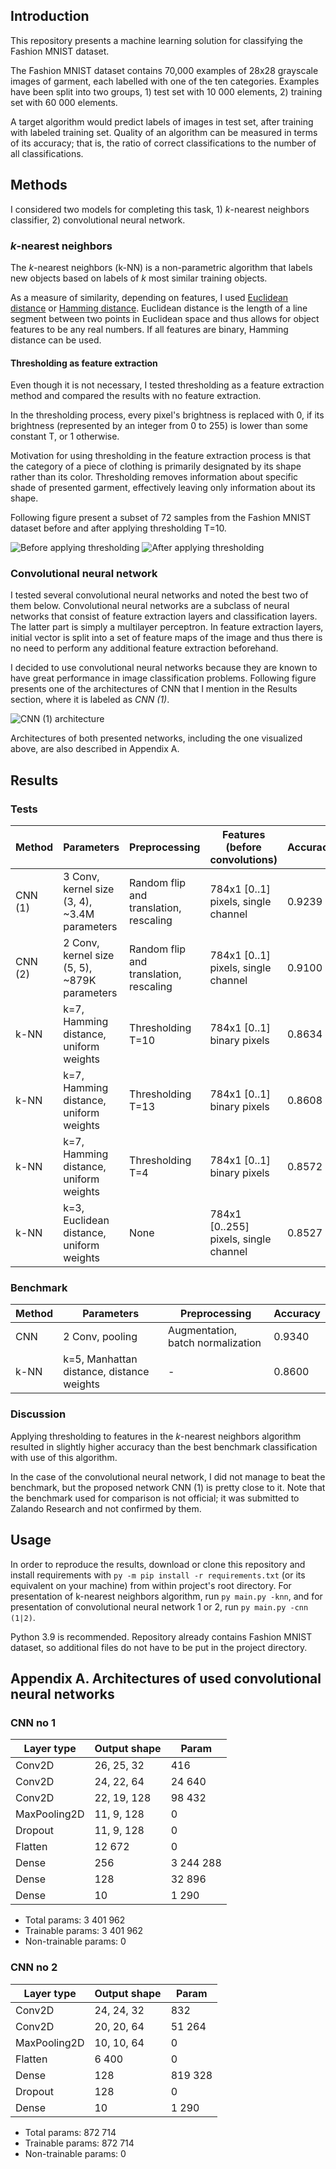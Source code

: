 ## Introduction
This repository presents a machine learning solution for classifying the Fashion MNIST dataset.

The Fashion MNIST dataset contains 70,000 examples of 28x28 grayscale images of garment, each labelled with one of the ten
categories. Examples have been split into two groups, 1) test set with 10 000 elements, 2) training set with 60 000
elements.

A target algorithm would predict labels of images in test set, after training with labeled training set. Quality of an
algorithm can be measured in terms of its accuracy; that is, the ratio of correct classifications to the number
of all classifications.

## Methods
I considered two models for completing this task, 1) *k*-nearest neighbors classifier, 2) convolutional neural network.

### *k*-nearest neighbors
The *k*-nearest neighbors (k-NN) is a non-parametric algorithm that labels new objects based on labels of *k* most
similar training objects.

As a measure of similarity, depending on features, I used
[Euclidean distance](https://en.wikipedia.org/wiki/Euclidean_distance) or
[Hamming distance](https://en.wikipedia.org/wiki/Hamming_distance). Euclidean distance is the length of a line segment
between two points in Euclidean space and thus allows for object features to be any  real numbers. If all features are
binary, Hamming distance can be used.

#### Thresholding as feature extraction
Even though it is not necessary, I tested thresholding as a feature extraction method and compared the results with
no feature extraction.

In the thresholding process, every pixel's brightness is replaced with 0, if its brightness (represented by an
integer from 0 to 255) is lower than some constant T, or 1 otherwise.

Motivation for using thresholding in the feature extraction process is that the category of a piece of clothing is
primarily designated by its shape rather than its color. Thresholding removes information about specific shade of
presented garment, effectively leaving only information about its shape.

Following figure present a subset of 72 samples from the Fashion MNIST dataset before and after applying thresholding
T=10.

![Before applying thresholding](thresholding_before.png "Before applying thresholding")
![After applying thresholding](thresholding_after.png "After applying thresholding")

### Convolutional neural network
I tested several convolutional neural networks and noted the best two of them below. Convolutional neural networks
are a subclass of neural networks that consist of feature extraction layers and classification layers. The latter part
is simply a multilayer perceptron. In feature extraction layers, initial vector is split into a set of feature maps
of the image and thus there is no need to perform any additional feature extraction beforehand.

I decided to use convolutional neural networks because they are known to have great performance in image classification
problems. Following figure presents one of the architectures of CNN that I mention in the Results section, where it is
labeled as *CNN (1)*.

![CNN (1) architecture](cnn_visualization.png "CNN (1) architecture")

Architectures of both presented networks, including the one visualized above, are also described in Appendix A.

## Results
### Tests
| Method		| Parameters									| Preprocessing									| Features (before convolutions)		| Accuracy
| ----			| ----											| ----											| ----									| ----
| CNN (1)		| 3 Conv, kernel size (3, 4), ~3.4M parameters	| Random flip and translation, rescaling		| 784x1 [0..1] pixels, single channel	| 0.9239
| CNN (2)		| 2 Conv, kernel size (5, 5), ~879K parameters	| Random flip and translation, rescaling		| 784x1 [0..1] pixels, single channel	| 0.9100
| k-NN			| k=7, Hamming distance, uniform weights		| Thresholding T=10								| 784x1 [0..1] binary pixels			| 0.8634
| k-NN			| k=7, Hamming distance, uniform weights		| Thresholding T=13								| 784x1 [0..1] binary pixels			| 0.8608
| k-NN			| k=7, Hamming distance, uniform weights		| Thresholding T=4								| 784x1 [0..1] binary pixels			| 0.8572
| k-NN			| k=3, Euclidean distance, uniform weights		| None											| 784x1 [0..255] pixels, single channel	| 0.8527

### Benchmark
| Method		| Parameters									| Preprocessing									| Accuracy
| ----			| ----											| ----											| ----
| CNN			| 2 Conv, pooling								| Augmentation, batch normalization				| 0.9340
| k-NN			| k=5, Manhattan distance, distance weights		| -												| 0.8600

### Discussion
Applying thresholding to features in the *k*-nearest neighbors algorithm resulted in slightly higher accuracy than the
best benchmark classification with use of this algorithm.

In the case of the convolutional neural network, I did not manage to beat the benchmark, but the proposed network
CNN (1) is pretty close to it. Note that the benchmark used for comparison is not official; it was submitted to Zalando
Research and not confirmed by them.

## Usage
In order to reproduce the results, download or clone this repository and install requirements with `py -m pip install
-r requirements.txt` (or its equivalent on your machine) from within project's root directory. For presentation of
k-nearest neighbors algorithm, run `py main.py -knn`, and for presentation of convolutional neural network 1 or 2, run
`py main.py -cnn (1|2)`.

Python 3.9 is recommended. Repository already contains Fashion MNIST dataset, so additional files do not have to be put in
the project directory.

## Appendix A. Architectures of used convolutional neural networks
### CNN no 1
Layer type      	          	| Output shape        	| Param
----							| ----					| ----
Conv2D			             	| 26, 25, 32  			| 416
Conv2D         				  	| 24, 22, 64  			| 24 640
Conv2D          			 	| 22, 19, 128 			| 98 432
MaxPooling2D					| 11, 9, 128 			| 0
Dropout      			     	| 11, 9, 128 			| 0
Flatten       			    	| 12 672       			| 0
Dense          			     	| 256         			| 3 244 288
Dense          				   	| 128         			| 32 896
Dense      				       	| 10          			| 1 290

* Total params: 3 401 962
* Trainable params: 3 401 962
* Non-trainable params: 0

### CNN no 2
Layer type      	          	| Output shape        	| Param
----							| ----					| ----
Conv2D			             	| 24, 24, 32  			| 832 
Conv2D			             	| 20, 20, 64  			| 51 264
MaxPooling2D					| 10, 10, 64 			| 0
Flatten       			    	| 6 400       			| 0
Dense          				   	| 128         			| 819 328
Dropout      			     	| 128					| 0
Dense      				       	| 10          			| 1 290

* Total params: 872 714
* Trainable params: 872 714
* Non-trainable params: 0
